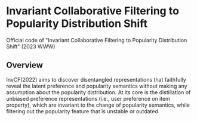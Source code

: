 # Invariant Collaborative Filtering to Popularity Distribution Shift
Official code of "Invariant Collaborative Filtering to Popularity Distribution Shift" (2023 WWW)

## Overview
InvCF(2022) aims to discover disentangled representations that faithfully reveal the latent preference and popularity semantics without making any assumption about the popularity distribution. At its core is the distillation of unbiased preference representations (i.e., user preference on item property), which are invariant to the change of popularity semantics, while filtering out the popularity feature that is unstable or outdated.
